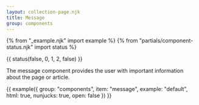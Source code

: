 ```yaml
---
layout: collection-page.njk
title: Message
group: components
---
```


{% from "_example.njk" import example %}
{% from "partials/component-status.njk" import status %}

{{ status(false, 0, 1, 2, false) }}

The message component provides the user with important information about the page or article.

{{ example({ group: "components", item: "message", example: "default", html: true, nunjucks: true, open: false }) }}
